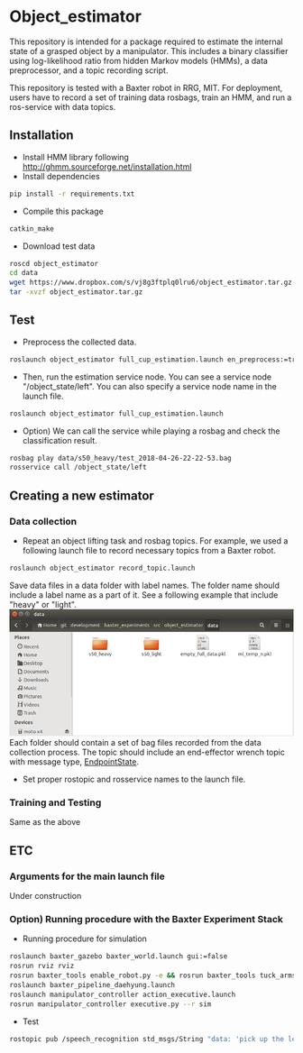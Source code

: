 # Object_estimator
This repository is intended for a package required to estimate the internal state of a grasped object by a manipulator. This includes a binary classifier using log-likelihood ratio from hidden Markov models (HMMs), a data preprocessor, and a topic recording script. 

This repository is tested with a Baxter robot in RRG, MIT. For deployment, users have to record a set of training data rosbags, train an HMM, and run a ros-service with data topics.

## Installation
- Install HMM library following http://ghmm.sourceforge.net/installation.html
- Install dependencies
~~~~bash
pip install -r requirements.txt
~~~~
- Compile this package
~~~~bash
catkin_make
~~~~
- Download test data
~~~~bash
roscd object_estimator
cd data
wget https://www.dropbox.com/s/vj8g3ftplq0lru6/object_estimator.tar.gz
tar -xvzf object_estimator.tar.gz
~~~~

## Test
- Preprocess the collected data. 
~~~~bash
roslaunch object_estimator full_cup_estimation.launch en_preprocess:=true plot:=true
~~~~

- Then, run the estimation service node. You can see a service node "/object_state/left". You can also specify a service node name in the launch file.
~~~~bash
roslaunch object_estimator full_cup_estimation.launch 
~~~~

- Option) We can call the service while playing a rosbag and check the classification result.
~~~~bash
rosbag play data/s50_heavy/test_2018-04-26-22-22-53.bag
rosservice call /object_state/left
~~~~

## Creating a new estimator
### Data collection
- Repeat an object lifting task and rosbag topics. For example, we used a following launch file to record necessary topics from a Baxter robot.
~~~~bash
roslaunch object_estimator record_topic.launch
~~~~
Save data files in a data folder with label names. The folder name should include a label name as a part of it. See a following example that include "heavy" or "light". 
![Alt text](docs/data_folder.png?raw=true "Data folder")
Each folder should contain a set of bag files recorded from the data collection process. The topic should include an end-effector wrench topic with message type, [EndpointState](msg/EndpointState.msg). 

- Set proper rostopic and rosservice names to the launch file.

### Training and Testing
Same as the above



## ETC
### Arguments for the main launch file
Under construction

### Option) Running procedure with the Baxter Experiment Stack
- Running procedure for simulation
~~~~bash
roslaunch baxter_gazebo baxter_world.launch gui:=false
rosrun rviz rviz
rosrun baxter_tools enable_robot.py -e && rosrun baxter_tools tuck_arms.py -u
roslaunch baxter_pipeline_daehyung.launch
roslaunch manipulator_controller action_executive.launch
rosrun manipulator_controller executive.py --r sim 
~~~~

- Test
~~~~bash
rostopic pub /speech_recognition std_msgs/String "data: 'pick up the left most'" 
~~~~
